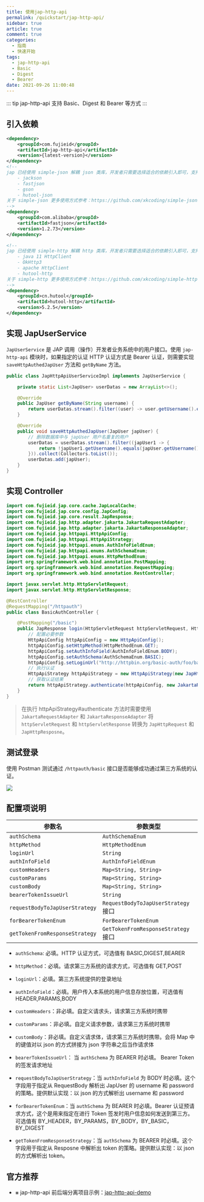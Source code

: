```yaml
---
title: 使用jap-http-api
permalink: /quickstart/jap-http-api/
sidebar: true
article: true
comment: true
categories: 
  - 指南
  - 快速开始
tags: 
  - jap-http-api
  - Basic
  - Digest
  - Bearer
date: 2021-09-26 11:00:48
---
```


::: tip
jap-http-api 支持 Basic、Digest 和 Bearer 等方式
:::

## 引入依赖

```xml
<dependency>
    <groupId>com.fujieid</groupId>
    <artifactId>jap-http-api</artifactId>
    <version>{latest-version}</version>
</dependency>
<!--
jap 已经使用 simple-json 解耦 json 类库，开发者只需要选择适合的依赖引入即可，支持依赖：
    - jackson
    - fastjson
    - gson
    - hutool-json
关于 simple-json 更多使用方式参考：https://github.com/xkcoding/simple-json
-->
<dependency>
    <groupId>com.alibaba</groupId>
    <artifactId>fastjson</artifactId>
    <version>1.2.73</version>
</dependency>

<!--
jap 已经使用 simple-http 解耦 http 类库，开发者只需要选择适合的依赖引入即可，支持依赖：
    - java 11 HttpClient
    - OkHttp3
    - apache HttpClient
    - hutool-http
关于 simple-http 更多使用方式参考：https://github.com/xkcoding/simple-http
-->
<dependency>
    <groupId>cn.hutool</groupId>
    <artifactId>hutool-http</artifactId>
    <version>5.2.5</version>
</dependency>
```

## 实现 JapUserService

`JapUserService` 是 JAP 调用（操作）开发者业务系统中的用户接口。使用 `jap-http-api` 模块时，如果指定的认证 HTTP 认证方式是 Bearer 认证，则需要实现 `saveHttpAuthedJapUser` 方法和 `getByName` 方法。

```java
public class JapHttpApiUserServiceImpl implements JapUserService {

    private static List<JapUser> userDatas = new ArrayList<>();

    @Override
    public JapUser getByName(String username) {
        return userDatas.stream().filter((user) -> user.getUsername().equals(username)).findFirst().orElse(null);
    }

    @Override
    public void saveHttpAuthedJapUser(JapUser japUser) {
        // 删除数据库中与 japUser 用户名重复的用户
        userDatas = userDatas.stream().filter((japUser1 -> {
            return !japUser1.getUsername().equals(japUser.getUsername());
        })).collect(Collectors.toList());
        userDatas.add(japUser);
    }
}
```

## 实现 Controller

```java
import com.fujieid.jap.core.cache.JapLocalCache;
import com.fujieid.jap.core.config.JapConfig;
import com.fujieid.jap.core.result.JapResponse;
import com.fujieid.jap.http.adapter.jakarta.JakartaRequestAdapter;
import com.fujieid.jap.http.adapter.jakarta.JakartaResponseAdapter;
import com.fujieid.jap.httpapi.HttpApiConfig;
import com.fujieid.jap.httpapi.HttpApiStrategy;
import com.fujieid.jap.httpapi.enums.AuthInfoFieldEnum;
import com.fujieid.jap.httpapi.enums.AuthSchemaEnum;
import com.fujieid.jap.httpapi.enums.HttpMethodEnum;
import org.springframework.web.bind.annotation.PostMapping;
import org.springframework.web.bind.annotation.RequestMapping;
import org.springframework.web.bind.annotation.RestController;

import javax.servlet.http.HttpServletRequest;
import javax.servlet.http.HttpServletResponse;

@RestController
@RequestMapping("/httpauth")
public class BasicAuthController {

    @PostMapping("/basic")
    public JapResponse login(HttpServletRequest httpServletRequest, HttpServletResponse httpServletResponse) {
        // 配置必要参数
        HttpApiConfig httpApiConfig = new HttpApiConfig();
        httpApiConfig.setHttpMethod(HttpMethodEnum.GET);
        httpApiConfig.setAuthInfoField(AuthInfoFieldEnum.BODY);
        httpApiConfig.setAuthSchema(AuthSchemaEnum.BASIC);
        httpApiConfig.setLoginUrl("http://httpbin.org/basic-auth/foo/bar");
        // 执行认证
        HttpApiStrategy httpApiStrategy = new HttpApiStrategy(new JapHttpApiUserServiceImpl(), new JapConfig(), new JapLocalCache());
        // 获取认证结果
        return httpApiStrategy.authenticate(httpApiConfig, new JakartaRequestAdapter(httpServletRequest), new JakartaResponseAdapter(httpServletResponse));
    }
}
```

> 在执行 httpApiStrategy#authenticate 方法时需要使用 `JakartaRequestAdapter` 和 `JakartaResponseAdapter` 将 `httpServletRequest` 和 `httpServletResponse` 转换为 `JapHttpRequest` 和 `JapHttpResposne`。

## 测试登录

使用 Postman 测试通过 `/httpauth/basic` 接口是否能够成功通过第三方系统的认证。

![](/_media/httpapi/f3i9d9f03.png)

## 配置项说明

| 参数名              | 参数类型            | 
| ------------------- | ------------------- |
| `authSchema`          | `AuthSchemaEnum`      | 
| `httpMethod`          | `HttpMethodEnum`      | 
| `loginUrl`            | `String`              |
| `authInfoField`       | `AuthInfoFieldEnum`   | 
| `customHeaders`       | `Map<String, String>` |
| `customParams`        | `Map<String, String>` | 
| `customBody`          | `Map<String, String>` | 
| `bearerTokenIssueUrl` | `String`              | 
| `requestBodyToJapUserStrategy` | `RequestBodyToJapUserStrategy`接口 | 
| `forBearerTokenEnum` | `ForBearerTokenEnum` | 
| `getTokenFromResponseStrategy` | `GetTokenFromResponseStrategy`接口 | 

- `authSchema`: 必填。HTTP 认证方式，可选值有 BASIC,DIGEST,BEARER

- `httpMethod`：必填。请求第三方系统的请求方式，可选值有 GET,POST

- `loginUrl`：必填。第三方系统提供的登录地址

- `authInfoField`：必填。用户传入本系统的用户信息存放位置，可选值有 HEADER,PARAMS,BODY

- `customHeaders`：非必填。自定义请求头，请求第三方系统时携带

- `customParams`：非必填。自定义请求参数，请求第三方系统时携带

- `customBody`：非必填。自定义请求体，请求第三方系统时携带。会将 Map 中 的键值对以 json 的方式拼接为 json 字符串之后当作请求体

- `bearerTokenIssueUrl`： 当 `authSchema` 为 BEARER 时必填。 Bearer Token 的签发请求地址

- `requestBodyToJapUserStrategy`：当 `authInfoField` 为 BODY 时必填。这个字段用于指定从 RequestBody 解析出 JapUser 的 username 和 password 的策略。提供默认实现：以 json 的方式解析出 username 和 password

- `forBearerTokenEnum`：当 `authSchema` 为 BEARER 时必填。Bearer 认证预请求方式，这个是用来指定在进行 Token 签发时用户信息如何发送到第三方。可选值有 BY_HEADER，BY_PARAMS，BY_BODY，BY_BASIC，BY_DIGEST

- `getTokenFromResponseStrategy`：当 `authSchema` 为 BEARER 时必填。这个字段用于指定从 Resposne 中解析出 token 的策略。提供默认实现：以 json 的方式解析出 token。


## 官方推荐

- ⨳ jap-http-api 前后端分离项目示例：[jap-http-api-demo](https://github.com/Mvbbb/jap-http-api-demo)
